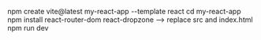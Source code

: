 npm create vite@latest my-react-app --template react
cd my-react-app
npm install react-router-dom react-dropzone
--> replace src and index.html
npm run dev
